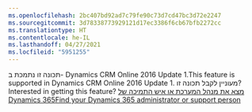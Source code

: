 ```yaml
---
ms.openlocfilehash: 2bc407bd92ad7c79fe90c73d7cd47bc3d72e2247
ms.sourcegitcommit: 3d78338773929121d17ec3386f6cb67bfb2272cc
ms.translationtype: HT
ms.contentlocale: he-IL
ms.lasthandoff: 04/27/2021
ms.locfileid: "5951255"
---
```

<span data-ttu-id="2606a-101">תכונה זו נתמכת ב- Dynamics CRM Online 2016 Update 1.</span><span class="sxs-lookup"><span data-stu-id="2606a-101">This feature is supported in Dynamics CRM Online 2016 Update 1.</span></span> <span data-ttu-id="2606a-102">מעוניין לקבל תכונה זו?</span><span class="sxs-lookup"><span data-stu-id="2606a-102">Interested in getting this feature?</span></span> [<span data-ttu-id="2606a-103">מצא את מנהל המערכת או איש התמיכה של Dynamics 365</span><span class="sxs-lookup"><span data-stu-id="2606a-103">Find your Dynamics 365 administrator or support person</span></span>](/dynamics365/customerengagement/on-premises/basics/find-administrator-support)